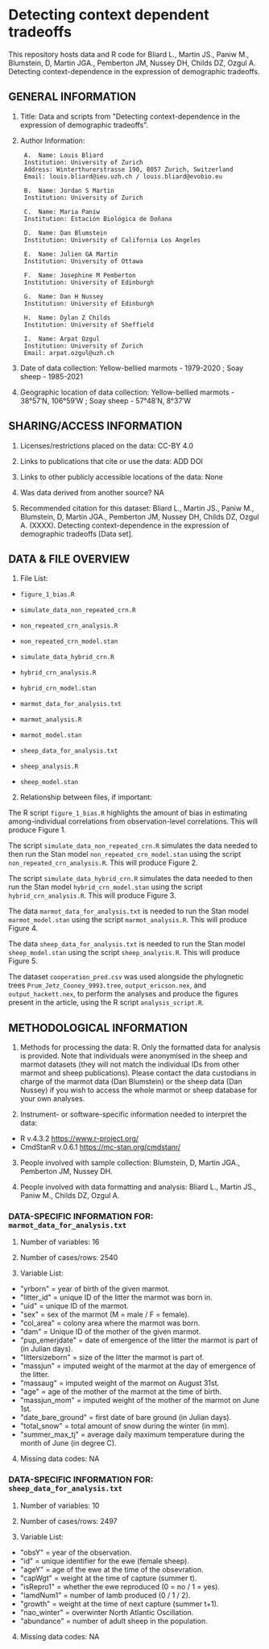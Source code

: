 # Detecting context dependent tradeoffs

This repository hosts data and R code for Bliard L., Martin JS., Paniw M., Blumstein, D, Martin JGA., Pemberton JM, Nussey DH, Childs DZ, Ozgul A. Detecting context-dependence in the expression of demographic tradeoffs.


## GENERAL INFORMATION

1. Title: Data and scripts from "Detecting context-dependence in the expression of demographic tradeoffs".

2. Author Information:
	
        A.  Name: Louis Bliard
		Institution: University of Zurich
		Address: Winterthurerstrasse 190, 8057 Zurich, Switzerland
		Email: louis.bliard@ieu.uzh.ch / louis.bliard@evobio.eu
	
        B.  Name: Jordan S Martin
		Institution: University of Zurich
	
        C.  Name: Maria Paniw
		Institution: Estación Biológica de Doñana
		
        D.  Name: Dan Blumstein
		Institution: University of California Los Angeles
		
        E.  Name: Julien GA Martin
		Institution: University of Ottawa
		
        F.  Name: Josephine M Pemberton
		Institution: University of Edinburgh
    
        G.  Name: Dan H Nussey
		Institution: University of Edinburgh
		
        H.  Name: Dylan Z Childs
		Institution: University of Sheffield
		
        I.  Name: Arpat Ozgul
		Institution: University of Zurich
		Email: arpat.ozgul@uzh.ch
		
		
3. Date of data collection: Yellow-bellied marmots - 1979-2020 ; Soay sheep - 1985-2021

4. Geographic location of data collection: Yellow-bellied marmots - 38°57′N, 106°59′W ; Soay sheep - 57°48′N, 8°37′W


## SHARING/ACCESS INFORMATION

1. Licenses/restrictions placed on the data: CC-BY 4.0

2. Links to publications that cite or use the data: ADD DOI 

3. Links to other publicly accessible locations of the data: None

4. Was data derived from another source? NA

5. Recommended citation for this dataset: Bliard L., Martin JS., Paniw M., Blumstein, D, Martin JGA., Pemberton JM, Nussey DH, Childs DZ, Ozgul A. (XXXX). Detecting context-dependence in the expression of demographic tradeoffs [Data set].



## DATA & FILE OVERVIEW

1. File List: 
- `figure_1_bias.R`

- `simulate_data_non_repeated_crn.R`
- `non_repeated_crn_analysis.R`
- `non_repeated_crn_model.stan`

- `simulate_data_hybrid_crn.R`
- `hybrid_crn_analysis.R`
- `hybrid_crn_model.stan`

- `marmot_data_for_analysis.txt`
- `marmot_analysis.R`
- `marmot_model.stan`

- `sheep_data_for_analysis.txt`
- `sheep_analysis.R`
- `sheep_model.stan`

2. Relationship between files, if important: 

The R script `figure_1_bias.R` highlights the amount of bias in estimating among-individual correlations from observation-level correlations. This will produce Figure 1.

The script `simulate_data_non_repeated_crn.R` simulates the data needed to then run the Stan model `non_repeated_crn_model.stan` using the script `non_repeated_crn_analysis.R`. This will produce Figure 2.

The script `simulate_data_hybrid_crn.R` simulates the data needed to then run the Stan model `hybrid_crn_model.stan` using the script `hybrid_crn_analysis.R`. This will produce Figure 3.

The data `marmot_data_for_analysis.txt` is needed to run the Stan model `marmot_model.stan` using the script `marmot_analysis.R`. This will produce Figure 4.

The data `sheep_data_for_analysis.txt` is needed to run the Stan model `sheep_model.stan` using the script `sheep_analysis.R`. This will produce Figure 5.

The dataset `cooperation_pred.csv` was used alongside the phylognetic trees `Prum_Jetz_Cooney_9993.tree`, `output_ericson.nex`, and `output_hackett.nex`, to perform the analyses and produce the figures present in the article, using the R script `analysis_script.R`.

## METHODOLOGICAL INFORMATION
 
1. Methods for processing the data: R. Only the formatted data for analysis is provided. Note that individuals were anonymised in the sheep and marmot datasets (they will not match the individual IDs from other marmot and sheep publications). Please contact the data custodians in charge of the marmot data (Dan Blumstein) or the sheep data (Dan Nussey) if you wish to access the whole marmot or sheep database for your own analyses.

2. Instrument- or software-specific information needed to interpret the data: 
- R v.4.3.2 https://www.r-project.org/
- CmdStanR v.0.6.1 https://mc-stan.org/cmdstanr/

3. People involved with sample collection: Blumstein, D, Martin JGA., Pemberton JM, Nussey DH.

4. People involved with data formatting and analysis: Bliard L., Martin JS., Paniw M., Childs DZ, Ozgul A.


### DATA-SPECIFIC INFORMATION FOR: `marmot_data_for_analysis.txt`

1. Number of variables: 16

2. Number of cases/rows: 2540

3. Variable List: 
- "yrborn" = year of birth of the given marmot.
- "litter_id" = unique ID of the litter the marmot was born in.
- "uid" = unique ID of the marmot.
- "sex" = sex of the marmot (M = male / F = female).
- "col_area" = colony area where the marmot was born.
- "dam" = Unique ID of the mother of the given marmot.
- "pup_emerjdate" = date of emergence of the litter the marmot is part of (in Julian days).
- "littersizeborn" = size of the litter the marmot is part of.
- "massjun" = imputed weight of the marmot at the day of emergence of the litter.
- "massaug" = imputed weight of the marmot on August 31st.
- "age" = age of the mother of the marmot at the time of birth.
- "massjun_mom" = imputed weight of the mother of the marmot on June 1st.
- "date_bare_ground" = first date of bare ground (in Julian days).
- "total_snow" = total amount of snow during the winter (in mm).
- "summer_max_tj" = average daily maximum temperature during the month of June (in degree C).

4. Missing data codes: NA

### DATA-SPECIFIC INFORMATION FOR: `sheep_data_for_analysis.txt`

1. Number of variables: 10

2. Number of cases/rows: 2497

3. Variable List: 
- "obsY" = year of the observation.
- "id" = unique identifier for the ewe (female sheep).
- "ageY" = age of the ewe at the time of the obsevration.
- "capWgt" = weight at the time of capture (summer t).
- "isRepro1" = whether the ewe reproduced (0 = no / 1 = yes).
- "lamdNum1" = number of lamb produced (0 / 1 / 2).
- "growth" = weight at the time of next capture (summer t+1).
- "nao_winter" = overwinter North Atlantic Oscillation.
- "abundance" = number of adult sheep in the population.

4. Missing data codes: NA
